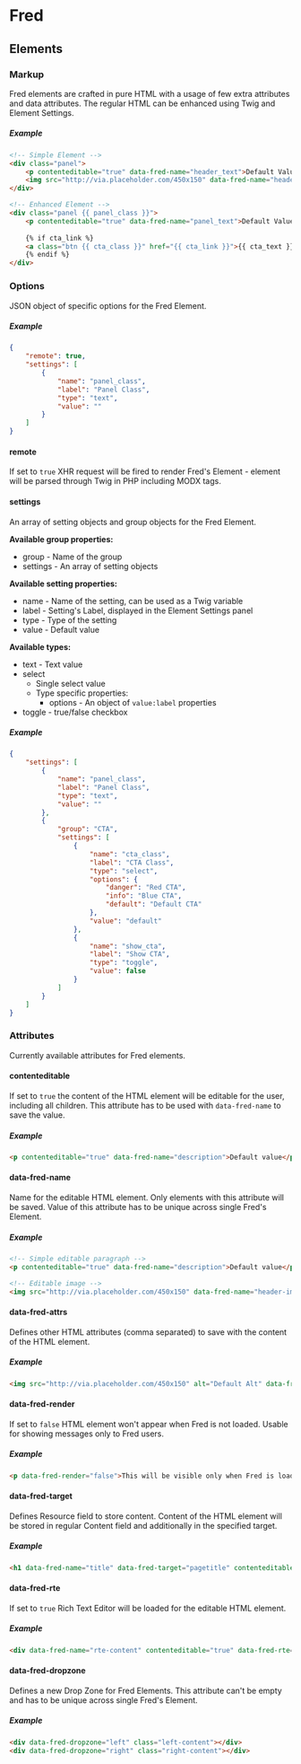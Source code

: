 # Fred

## Elements

### Markup
Fred elements are crafted in pure HTML with a usage of few extra attributes and data attributes. The regular HTML can be enhanced using Twig and Element Settings.

##### Example
```html
<!-- Simple Element -->
<div class="panel">
    <p contenteditable="true" data-fred-name="header_text">Default Value</p>
    <img src="http://via.placeholder.com/450x150" data-fred-name="header_image">
</div>

<!-- Enhanced Element -->
<div class="panel {{ panel_class }}">
    <p contenteditable="true" data-fred-name="panel_text">Default Value</p>
    
    {% if cta_link %}
    <a class="btn {{ cta_class }}" href="{{ cta_link }}">{{ cta_text }}</a>
    {% endif %}
</div>
```

### Options
JSON object of specific options for the Fred Element.

##### Example
```json
{
    "remote": true,
    "settings": [
        {
            "name": "panel_class",
            "label": "Panel Class",
            "type": "text",
            "value": ""
        }
    ]
}
```

#### remote
If set to `true` XHR request will be fired to render Fred's Element - element will be parsed through Twig in PHP including MODX tags.

#### settings
An array of setting objects and group objects for the Fred Element.

**Available group properties:**
- group - Name of the group
- settings - An array of setting objects

**Available setting properties:**
- name - Name of the setting, can be used as a Twig variable
- label - Setting's Label, displayed in the Element Settings panel
- type - Type of the setting
- value - Default value

**Available types:**
- text - Text value
- select
    - Single select value
    - Type specific properties:
        - options - An object of `value:label` properties
- toggle - true/false checkbox

##### Example
```json
{
    "settings": [
        {
            "name": "panel_class",
            "label": "Panel Class",
            "type": "text",
            "value": ""
        },
        {
            "group": "CTA",
            "settings": [
                {
                    "name": "cta_class",
                    "label": "CTA Class",
                    "type": "select",
                    "options": {
                        "danger": "Red CTA",
                        "info": "Blue CTA",
                        "default": "Default CTA"
                    },
                    "value": "default"
                },
                {
                    "name": "show_cta",
                    "label": "Show CTA",
                    "type": "toggle",
                    "value": false
                }
            ]
        }
    ]
}
```

### Attributes
Currently available attributes for Fred elements.

#### contenteditable
If set to `true` the content of the HTML element will be editable for the user, including all children.
This attribute has to be used with `data-fred-name` to save the value.

##### Example
```html
<p contenteditable="true" data-fred-name="description">Default value</p>
```

#### data-fred-name
Name for the editable HTML element. Only elements with this attribute will be saved.
Value of this attribute has to be unique across single Fred's Element.

##### Example
```html
<!-- Simple editable paragraph -->
<p contenteditable="true" data-fred-name="description">Default value</p>

<!-- Editable image -->
<img src="http://via.placeholder.com/450x150" data-fred-name="header-image">
```

#### data-fred-attrs
Defines other HTML attributes (comma separated) to save with the content of the HTML element. 

##### Example
```html
<img src="http://via.placeholder.com/450x150" alt="Default Alt" data-fred-name="header-image" data-fred-attrs="alt">
```

#### data-fred-render
If set to `false` HTML element won't appear when Fred is not loaded. Usable for showing messages only to Fred users.

##### Example
```html
<p data-fred-render="false">This will be visible only when Fred is loaded</p>
```

#### data-fred-target
Defines Resource field to store content. Content of the HTML element will be stored in regular Content field and additionally in the specified target.

##### Example
```html
<h1 data-fred-name="title" data-fred-target="pagetitle" contenteditable="true">Default Page Title</h1>
```

#### data-fred-rte
If set to `true` Rich Text Editor will be loaded for the editable HTML element.

##### Example
```html
<div data-fred-name="rte-content" contenteditable="true" data-fred-rte="true">Default Content</div>
```

#### data-fred-dropzone
Defines a new Drop Zone for Fred Elements. This attribute can't be empty and has to be unique across single Fred's Element.

##### Example
```html
<div data-fred-dropzone="left" class="left-content"></div>
<div data-fred-dropzone="right" class="right-content"></div>
```